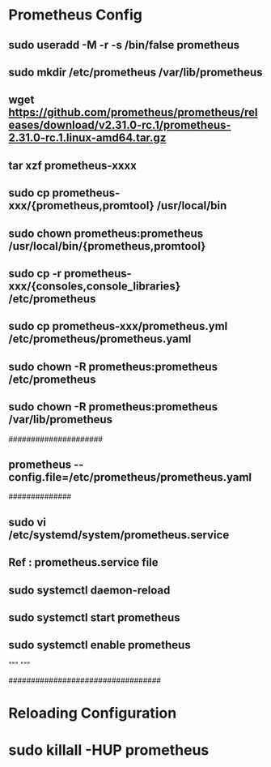 # Prometheus Config


## sudo useradd -M -r -s /bin/false prometheus
## sudo mkdir /etc/prometheus /var/lib/prometheus

## wget https://github.com/prometheus/prometheus/releases/download/v2.31.0-rc.1/prometheus-2.31.0-rc.1.linux-amd64.tar.gz

## tar xzf prometheus-xxxx

## sudo cp prometheus-xxx/{prometheus,promtool} /usr/local/bin
## sudo chown prometheus:prometheus /usr/local/bin/{prometheus,promtool}

## sudo cp -r prometheus-xxx/{consoles,console_libraries} /etc/prometheus

## sudo cp prometheus-xxx/prometheus.yml /etc/prometheus/prometheus.yaml

## sudo chown -R prometheus:prometheus /etc/prometheus

## sudo chown -R prometheus:prometheus /var/lib/prometheus

#####################
## prometheus --config.file=/etc/prometheus/prometheus.yaml


##############

## sudo vi /etc/systemd/system/prometheus.service

## Ref : prometheus.service file

## sudo systemctl daemon-reload
## sudo systemctl start prometheus
## sudo systemctl enable prometheus

"""
"""

##################################
# Reloading Configuration
# sudo killall -HUP prometheus
